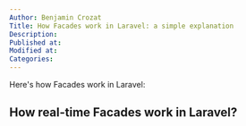 ```yaml
---
Author: Benjamin Crozat
Title: How Facades work in Laravel: a simple explanation
Description: 
Published at: 
Modified at: 
Categories: 
---
```


Here's how Facades work in Laravel:

## How real-time Facades work in Laravel?